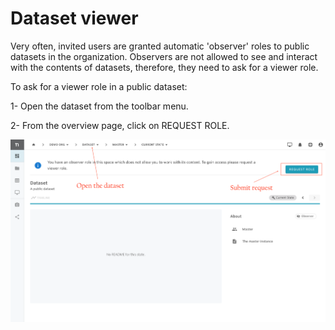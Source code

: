 # Dataset viewer

Very often, invited users are granted automatic 'observer' roles to public datasets in the organization. Observers are not allowed to see and interact with the contents of datasets, therefore, they need to ask for a viewer role.

To ask for a viewer role in a public dataset:

1- Open the dataset from the toolbar menu.

2- From the overview page, click on REQUEST ROLE.

![](../../../.gitbook/assets/screen-shot-2021-03-10-at-11.15.58-am.png)



